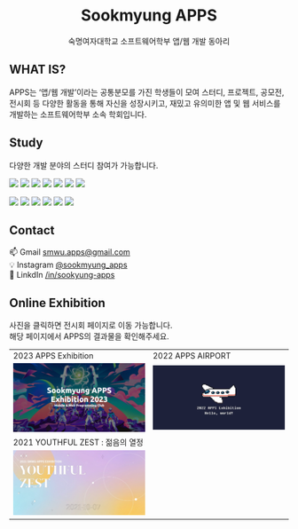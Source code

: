 <div align="center">

# Sookmyung APPS

숙명여자대학교 소프트웨어학부 앱/웹 개발 동아리

</div>

## WHAT IS?

APPS는 ‘앱/웹 개발’이라는 공통분모를 가진 학생들이 모여 스터디, 프로젝트, 공모전, 전시회 등 다양한 활동을 통해 자신을 성장시키고,
재밌고 유의미한 앱 및 웹 서비스를 개발하는 소프트웨어학부 소속 학회입니다.

## Study

다양한 개발 분야의 스터디 참여가 가능합니다.

<img src="https://img.shields.io/badge/html-E34F26?style=for-the-badge&logo=html5&logoColor=white" height="24"> <img
src="https://img.shields.io/badge/CSS-1572B6?style=for-the-badge&logo=css3&logoColor=white" height="24"> <img
src="https://img.shields.io/badge/JavaScript-F7DF1E?style=for-the-badge&logo=JavaScript&logoColor=white" height="24"> <img
src="https://img.shields.io/badge/react-61DAFB?style=for-the-badge&logo=react&logoColor=white" height="24"> <img 
src="https://img.shields.io/badge/Flutter-02569B?style=for-the-badge&logo=flutter&logoColor=white" height="24"> <img
src="https://img.shields.io/badge/ios-000000?style=for-the-badge&logo=apple&logoColor=white" height="24"> <img 
src="https://img.shields.io/badge/Android-3DDC84?style=for-the-badge&logo=android&logoColor=white" height="24">

<img src="https://img.shields.io/badge/Java-007396.svg?&style=for-the-badge&logo=Java&logoColor=white" height="24"> <img 
src="https://img.shields.io/badge/Node.js-339933?style=for-the-badge&logo=node.js&logoColor=white" height="24"> <img 
src="https://img.shields.io/badge/spring boot-6DB33F?style=for-the-badge&logo=spring&logoColor=white" height="24"> <img
src="https://img.shields.io/badge/docker-2496ED.svg?&style=for-the-badge&logo=Docker&logoColor=white" height="24"> <img 
src="https://img.shields.io/badge/aws-232F3E?style=for-the-badge&logo=Amazon aws&logoColor=white" height="24"> <img
src="https://img.shields.io/badge/unity-FFFFFF?style=for-the-badge&logo=unity&logoColor=black" height="24"> 

## Contact

📫 Gmail [smwu.apps@gmail.com](mailto:smwu.apps@gmail.com) <br />
💡 Instagram [@sookmyung_apps](https://www.instagram.com/sookmyung_apps/) <br />
🔎 LinkdIn [/in/sookyung-apps](https://www.linkedin.com/company/sookmyung-apps/?viewAsMember=true) <br />


## Online Exhibition

사진을 클릭하면 전시회 페이지로 이동 가능합니다. <br />
해당 페이지에서 APPS의 결과물을 확인해주세요.

<table>
  <tr>
    <td>2023 APPS Exhibition</td>
    <td width="50%">2022 APPS AIRPORT</td>
  </tr>
  <tr>
    <td>
      <a href="https://2023-apps-exhibition-webpage.vercel.app/">
        <img src="https://github.com/APPS-sookmyung/.github/blob/main/img/2023.png?raw=true"
      </a>
    </td>
        <td>
      <a href="https://apps-exhibition-webpage.vercel.app/">
      <img src = "https://github.com/APPS-sookmyung/.github/blob/main/img/2022.png?raw=true">
      </a>
    </td>
  </tr>
  <tr>
    <td width="50%">2021 YOUTHFUL ZEST : 젊음의 열정</td>
  </tr>
  <tr>
    <td>
      <a href="https://sookmyung-apps.github.io/#/">
      <img src = "https://github.com/APPS-sookmyung/.github/blob/main/img/2021.png?raw=true">
      </a>
    </td>
  </tr>
</table>
